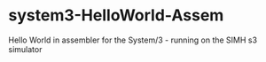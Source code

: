# system3-HelloWorld-Assem
Hello World in assembler for the System/3 - running on the SIMH s3 simulator
